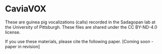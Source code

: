# CaviaVOX
These are guinea pig vocalizations (calls) recorded in the Sadagopan lab at the University of Pittsburgh. These files are shared under the CC BY-ND-4.0 license.

If you use these materials, please cite the following paper. 
				[Coming soon - paper in revision]